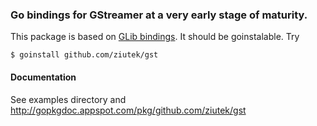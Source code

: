 ### Go bindings for GStreamer at a very early stage of maturity.

This package is based on [GLib bindings](https://github.com/ziutek/glib). It
should be goinstalable. Try

    $ goinstall github.com/ziutek/gst

#### Documentation

See examples directory and http://gopkgdoc.appspot.com/pkg/github.com/ziutek/gst
